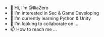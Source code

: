 - 👋 Hi, I’m @IliaZero
- 👀 I’m interested in Sec & Game Developing
- 🌱 I’m currently learning Python & Unity
- 💞️ I’m looking to collaborate on ...
- 📫 How to reach me ...

<!---
IliaZero/IliaZero is a ✨ special ✨ repository because its `README.md` (this file) appears on your GitHub profile.
You can click the Preview link to take a look at your changes.
--->
